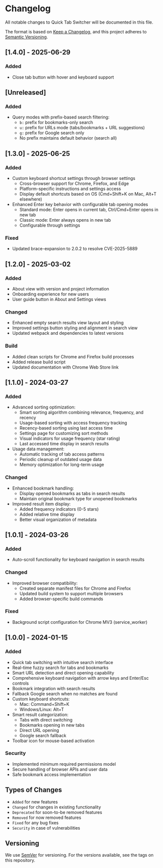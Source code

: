 # Changelog
All notable changes to Quick Tab Switcher will be documented in this file.

The format is based on [Keep a Changelog](https://keepachangelog.com/en/1.0.0/),
and this project adheres to [Semantic Versioning](https://semver.org/spec/v2.0.0.html).

## [1.4.0] - 2025-06-29
### Added
- Close tab button with hover and keyboard support

## [Unreleased]
### Added
- Query modes with prefix-based search filtering:
  - `b:` prefix for bookmarks-only search
  - `u:` prefix for URLs mode (tabs/bookmarks + URL suggestions)
  - `g:` prefix for Google search only
  - No prefix maintains default behavior (search all)

## [1.3.0] - 2025-06-25
### Added
- Custom keyboard shortcut settings through browser settings
  - Cross-browser support for Chrome, Firefox, and Edge
  - Platform-specific instructions and settings access
  - Display default shortcuts based on OS (Cmd+Shift+K on Mac, Alt+T elsewhere)
- Enhanced Enter key behavior with configurable tab opening modes
  - Standard mode: Enter opens in current tab, Ctrl/Cmd+Enter opens in new tab
  - Classic mode: Enter always opens in new tab
  - Configurable through settings

### Fixed
- Updated brace-expansion to 2.0.2 to resolve CVE-2025-5889

## [1.2.0] - 2025-03-02
### Added
- About view with version and project information
- Onboarding experience for new users
- User guide button in About and Settings views

### Changed
- Enhanced empty search results view layout and styling
- Improved settings button styling and alignment in search view
- Updated webpack and dependencies to latest versions

### Build
- Added clean scripts for Chrome and Firefox build processes
- Added release build script
- Updated documentation with Chrome Web Store link

## [1.1.0] - 2024-03-27
### Added
- Advanced sorting optimization:
  - Smart sorting algorithm combining relevance, frequency, and recency
  - Usage-based sorting with access frequency tracking
  - Recency-based sorting using last access time
  - Settings page for customizing sort methods
  - Visual indicators for usage frequency (star rating)
  - Last accessed time display in search results
- Usage data management:
  - Automatic tracking of tab access patterns
  - Periodic cleanup of outdated usage data
  - Memory optimization for long-term usage

### Changed
- Enhanced bookmark handling:
  - Display opened bookmarks as tabs in search results
  - Maintain original bookmark type for unopened bookmarks
- Improved result item display:
  - Added frequency indicators (0-5 stars)
  - Added relative time display
  - Better visual organization of metadata

## [1.0.1] - 2024-03-26
### Added
- Auto-scroll functionality for keyboard navigation in search results

### Changed
- Improved browser compatibility:
  - Created separate manifest files for Chrome and Firefox
  - Updated build system to support multiple browsers
  - Added browser-specific build commands

### Fixed
- Background script configuration for Chrome MV3 (service_worker)

## [1.0.0] - 2024-01-15
### Added
- Quick tab switching with intuitive search interface
- Real-time fuzzy search for tabs and bookmarks
- Smart URL detection and direct opening capability
- Comprehensive keyboard navigation with arrow keys and Enter/Esc controls
- Bookmark integration with search results
- Fallback Google search when no matches are found
- Custom keyboard shortcuts:
  - Mac: Command+Shift+K
  - Windows/Linux: Alt+T
- Smart result categorization:
  - Tabs with direct switching
  - Bookmarks opening in new tabs
  - Direct URL opening
  - Google search fallback
- Toolbar icon for mouse-based activation

### Security
- Implemented minimum required permissions model
- Secure handling of browser APIs and user data
- Safe bookmark access implementation

## Types of Changes
- `Added` for new features
- `Changed` for changes in existing functionality
- `Deprecated` for soon-to-be removed features
- `Removed` for now removed features
- `Fixed` for any bug fixes
- `Security` in case of vulnerabilities

## Versioning
We use [SemVer](http://semver.org/) for versioning. For the versions available, see the tags on this repository.
